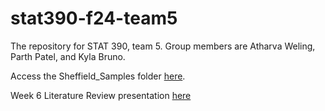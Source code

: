 # stat390-f24-team5
The repository for STAT 390, team 5. Group members are Atharva Weling, Parth Patel, and Kyla Bruno.

Access the Sheffield_Samples folder [here](https://drive.google.com/drive/folders/1cpqcza3v-qTD5dWraWHL2HJ3CHFsE0rp?usp=drive_link).

Week 6 Literature Review presentation [here](https://docs.google.com/presentation/d/1FNGTTxrh_EIfisHsFqiN2Z4Njw-x40vcaN1DWVUJLjw/edit?usp=sharing)
